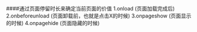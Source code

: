 ####通过页面停留时长来确定当前页面的价值
1.onload (页面加载完成后)
2.onbeforeunload (页面卸载前，也就是点击X的时候)
3.onpageshow (页面显示的时候)
4.onpagehide (页面隐藏的时候)